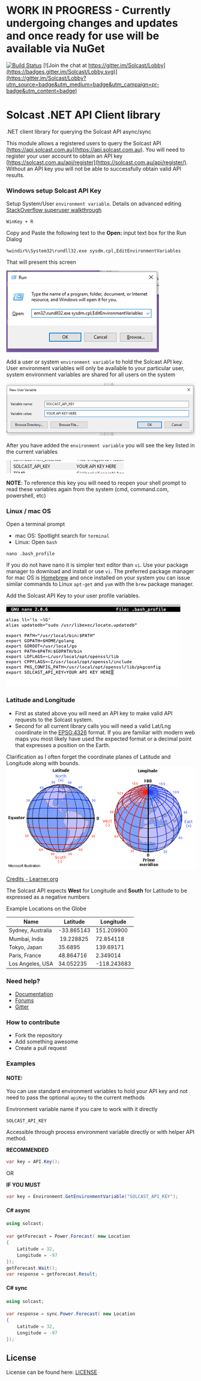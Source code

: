 # WORK IN PROGRESS - Currently undergoing changes and updates and once ready for use will be available via NuGet

[![Build Status](https://travis-ci.org/Solcast/solcast_net.svg?branch=master)](https://travis-ci.org/Solcast/solcast_net)
[![Join the chat at https://gitter.im/Solcast/Lobby](https://badges.gitter.im/Solcast/Lobby.svg)](https://gitter.im/Solcast/Lobby?utm_source=badge&utm_medium=badge&utm_campaign=pr-badge&utm_content=badge)

# Solcast .NET API Client library

.NET client library for querying the Solcast API async/sync

This module allows a registered users to query the Solcast API [https://api.solcast.com.au](https://api.solcast.com.au).  You will need to register your user account to obtain an API key [https://solcast.com.au/api/register](https://solcast.com.au/api/register/).  Without an API key you will not be able to successfully obtain valid API results.

### Windows setup Solcast API Key

Setup System/User `environment variable`.  Details on advanced editing [StackOverflow superuser walkthrough](https://superuser.com/questions/949560/how-do-i-set-system-environment-variables-in-windows-10)

```
WinKey + R
```

Copy and Paste the following text to the **Open:** input text box for the Run Dialog

```
%windir%\System32\rundll32.exe sysdm.cpl,EditEnvironmentVariables
```

That will present this screen

![Run Windows Environment Editor](/imgs/win_launch_environment_editor.png)

Add a user or system `environment variable` to hold the Solcast API key.  User environment variables will only be available to your particular user, system environment variables are shared for all users on the system

![Add Windows User Solcast API key](/imgs/win_env_user_variable.png)

After you have added the `environment variable` you will see the key listed in the current variables

![Added Windows User Solcast API key](/imgs/win_solcast_variable.png)

**NOTE**: To reference this key you will need to reopen your shell prompt to read these variables again from the system (cmd, command.com, powershell, etc)


### Linux / mac OS

Open a terminal prompt
- mac OS: Spotlight search for `terminal`
- Linux: Open `bash`

```
nano .bash_profile
```

If you do not have nano it is simpler text editor than `vi`.  Use your package manager to download and install or use `vi`.  The preferred package manager for mac OS is [Homebrew](https://brew.sh/) and once installed on your system you can issue similar commands to Linux `apt-get` and `yum` with the `brew` package manager.

Add the Solcast API Key to your user profile variables.

![Added mac OS User Solcast API key](/imgs/mac_os_environment_variable.png)

### Latitude and Longitude

- First as stated above you will need an API key to make valid API requests to the Solcast system.
- Second for all current library calls you will need a valid Lat/Lng coordinate in the [EPSG:4326](http://spatialreference.org/ref/epsg/wgs-84/) format.  If you are familiar with modern web maps you most likely have used the expected format or a decimal point that expresses a position on the Earth.

Clarification as I often forget the coordinate planes of Latitude and Longitude along with bounds.
![Lat/Lng](/imgs/Lat_Long.gif)

[Credits - Learner.org](http://www.learner.org/jnorth/tm/LongitudeIntro.html)

The Solcast API expects **West** for Longitude and **South** for Latitude to be expressed as a negative numbers

Example Locations on the Globe

Name | Latitude | Longitude
--- | --- | ---
Sydney, Australia | -33.865143 | 151.209900
Mumbai, India |‎ 19.228825 | 72.854118
Tokyo, Japan | 35.6895 | 139.69171
Paris, France | 48.864716 | 2.349014
Los Angeles, USA | 34.052235 | -118.243683

### Need help?
* [Documentation](https://solcast.com.au/api/docs/)
* [Forums](https://forums.solcast.com.au)
* [Gitter](https://gitter.im/Solcast/Lobby?utm_source=share-link&utm_medium=link&utm_campaign=share-link)

### How to contribute
 * Fork the repository
 * Add something awesome
 * Create a pull request

### Examples

#### NOTE: 
You can use standard environment variables to hold your API key and not need to pass the optional `apiKey` to the current methods

Environment variable name if you care to work with it directly
```
SOLCAST_API_KEY
```

Accessible through process environment variable directly or with helper API method.

**RECOMMENDED**
```csharp
var key = API.Key();
```

OR

**IF YOU MUST**
```csharp
var key = Environment.GetEnvironmentVariable("SOLCAST_API_KEY");
```

#### C# async
```csharp
using solcast;

var getForecast = Power.Forecast( new Location
{
	Latitude = 32,
	Longitude = -97
});
getForecast.Wait();
var response = getForecast.Result;
```

#### C# sync
```csharp
using solcast;

var response = sync.Power.Forecast( new Location
{
	Latitude = 32,
	Longitude = -97
});
```

License
-------
License can be found here: [LICENSE](LICENSE)
